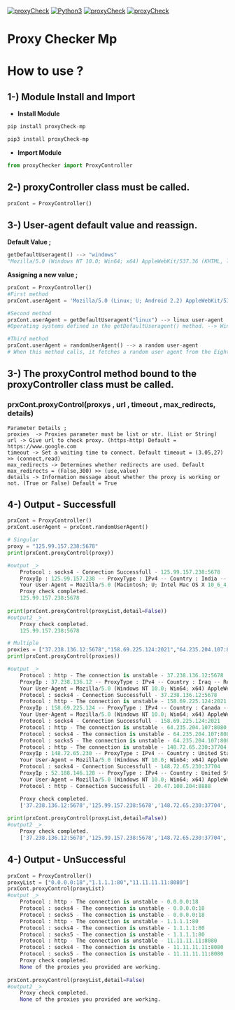[![proxyCheck](https://img.shields.io/pypi/v/proxyCheck-mp?style=for-the-badge)](https://pypi.org/project/proxyCheck-mp/)
[![Python3](https://img.shields.io/pypi/pyversions/proxyCheck-mp?style=for-the-badge)](https://www.python.org/downloads/release/python-396/)
[![proxyCheck](https://img.shields.io/github/languages/code-size/IMaresaLI/Proxy_Checker?style=for-the-badge)](https://pypi.org/project/proxyCheck-mp/)
[![proxyCheck](https://img.shields.io/pypi/l/proxyCheck-mp?style=for-the-badge)](https://github.com/IMaresaLI/Proxy_Checker/blob/lastversion/LICENSE)

# Proxy Checker Mp

# How to use ?

## 1-) Module Install and Import
 - **Install Module**
```python
pip install proxyCheck-mp
```
```python
pip3 install proxyCheck-mp
```
- **Import Module**
```python
from proxyChecker import ProxyController
```
## 2-) proxyController class must be called.
```python
prxCont = ProxyController()
```
## 3-) User-agent default value and reassign.

**Default Value ;**
```python
getDefaultUseragent() --> "windows" 
"Mozilla/5.0 (Windows NT 10.0; Win64; x64) AppleWebKit/537.36 (KHTML, like Gecko) Chrome/92.0.4515.131 Safari/537.36"
```
**Assigning a new value ;**
```python
prxCont = ProxyController()
#First method
prxCont.userAgent = 'Mozilla/5.0 (Linux; U; Android 2.2) AppleWebKit/533.1 (KHTML, like Gecko) Version/4.0 Mobile Safari/533.1'

#Second method
prxCont.userAgent = getDefaultUseragent("linux") --> linux user-agent
#Operating systems defined in the getDefaultUseragent() method. --> Windows,Linux,Macos,Android,Iphone,Ipad,Ipod

#Third method
prxCont.userAgent = randomUserAgent() --> a random user-agent
# When this method calls, it fetches a random user agent from the Eight Thousand-element list.
```
## 3-) The proxyControl method bound to the proxyController class must be called.
### prxCont.proxyControl(proxys , url , timeout , max_redirects, details)
```
Parameter Details ;
proxies  -> Proxies parameter must be list or str. (List or String)
url	-> Give url to check proxy. (https-http) Default = https://www.google.com
timeout -> Set a waiting time to connect. Default timeout = (3.05,27) >> (connect,read)
max_redirects -> Determines whether redirects are used. Default max_redirects = (False,300) >> (use,value)
details -> Information message about whether the proxy is working or not. (True or False) Default = True
```
## 4-) Output - Successfull
```python
prxCont = ProxyController()
prxCont.userAgent = prxCont.randomUserAgent()

# Singular
proxy = "125.99.157.238:5678"
print(prxCont.proxyControl(proxy))

#output _> 
	Protocol : socks4 - Connection Successfull - 125.99.157.238:5678
	ProxyIp : 125.99.157.238 -- ProxyType : IPv4 -- Country : India -- Region : Telangana -- AvagereTimeOut : 2.07sn
	Your User-Agent = Mozilla/5.0 (Macintosh; U; Intel Mac OS X 10_6_4; en-US) AppleWebKit/534.13 (KHTML, like Gecko) RockMelt/0.9.48.59 Chrome/9.0.597.107 Safari/534.13
	Proxy check completed.
	125.99.157.238:5678
	
print(prxCont.proxyControl(proxyList,detail=False))
#output2 _>
	Proxy check completed.
	125.99.157.238:5678

# Multiple
proxies = ["37.238.136.12:5678","158.69.225.124:2021","64.235.204.107:8080","148.72.65.230:37704","20.47.108.204:8888"]
print(prxCont.proxyControl(proxies))

#output _> 
	Protocol : http - The connection is unstable - 37.238.136.12:5678
	ProxyIp : 37.238.136.12 -- ProxyType : IPv4 -- Country : Iraq -- Region : Baghdad Governorate -- AvagereTimeOut : 1.97sn
	Your User-Agent = Mozilla/5.0 (Windows NT 10.0; Win64; x64) AppleWebKit/537.36 (KHTML, like Gecko) Chrome/92.0.4515.131 Safari/537.36
	Protocol : socks4 - Connection Successfull - 37.238.136.12:5678
	Protocol : http - The connection is unstable - 158.69.225.124:2021
	ProxyIp : 158.69.225.124 -- ProxyType : IPv4 -- Country : Canada -- Region : Québec -- AvagereTimeOut : 17.56sn
	Your User-Agent = Mozilla/5.0 (Windows NT 10.0; Win64; x64) AppleWebKit/537.36 (KHTML, like Gecko) Chrome/92.0.4515.131 Safari/537.36
	Protocol : socks4 - Connection Successfull - 158.69.225.124:2021
	Protocol : http - The connection is unstable - 64.235.204.107:8080
	Protocol : socks4 - The connection is unstable - 64.235.204.107:8080
	Protocol : socks5 - The connection is unstable - 64.235.204.107:8080
	Protocol : http - The connection is unstable - 148.72.65.230:37704
	ProxyIp : 148.72.65.230 -- ProxyType : IPv4 -- Country : United States -- Region : Virginia -- AvagereTimeOut : 2.68sn
	Your User-Agent = Mozilla/5.0 (Windows NT 10.0; Win64; x64) AppleWebKit/537.36 (KHTML, like Gecko) Chrome/92.0.4515.131 Safari/537.36
	Protocol : socks4 - Connection Successfull - 148.72.65.230:37704
	ProxyIp : 52.188.146.128 -- ProxyType : IPv4 -- Country : United States -- Region : Virginia -- AvagereTimeOut : 1.09sn
	Your User-Agent = Mozilla/5.0 (Windows NT 10.0; Win64; x64) AppleWebKit/537.36 (KHTML, like Gecko) Chrome/92.0.4515.131 Safari/537.36
	Protocol : http - Connection Successfull - 20.47.108.204:8888

	Proxy check completed.
	['37.238.136.12:5678','125.99.157.238:5678','148.72.65.230:37704','20.47.108.204:8888']
	
print(prxCont.proxyControl(proxyList,detail=False))
#output2 _>
	Proxy check completed.
	['37.238.136.12:5678','125.99.157.238:5678','148.72.65.230:37704','20.47.108.204:8888']

```
## 4-) Output - UnSuccessful
```python
prxCont = ProxyController()
proxyList = ["0.0.0.0:18","1.1.1.1:80","11.11.11.11:8080"]
prxCont.proxyControl(proxyList)
#output _> 
	Protocol : http - The connection is unstable - 0.0.0.0:18
	Protocol : socks4 - The connection is unstable - 0.0.0.0:18
	Protocol : socks5 - The connection is unstable - 0.0.0.0:18
	Protocol : http - The connection is unstable - 1.1.1.1:80
	Protocol : socks4 - The connection is unstable - 1.1.1.1:80
	Protocol : socks5 - The connection is unstable - 1.1.1.1:80
	Protocol : http - The connection is unstable - 11.11.11.11:8080
	Protocol : socks4 - The connection is unstable - 11.11.11.11:8080
	Protocol : socks5 - The connection is unstable - 11.11.11.11:8080
	Proxy check completed.
	None of the proxies you provided are working.
	
prxCont.proxyControl(proxyList,detail=False)
#output2 _>
	Proxy check completed.
	None of the proxies you provided are working.
```